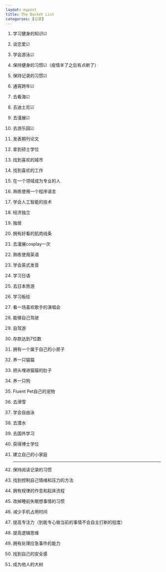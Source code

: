 ```yaml
---
layout: mypost
title: The Bucket List
categories: [记录]
---
```


1. 学习健身的知识☑

2. 谈恋爱☑

3. 学会游泳☑

4. 保持健身的习惯☑（疫情羊了之后有点断了）

5. 保持记录的习惯☑

6. 通宵跨年☑

7. 去看海☑

8. 去迪士尼☑

9. 去漫展☑

10. 去游乐园☑

11. 发表期刊论文

12. 拿到硕士学位

13. 找到喜欢的城市

14. 找到喜欢的工作

15. 在一个领域成为专业的人

16. 熟练使用一个程序语言

17. 学会人工智能的技术

18. 经济独立

19. 独居

20. 拥有好看的肌肉线条

21. 去漫展cosplay一次

22. 熟练使用英语

23. 学会英式发音

24. 学习日语

25. 去日本旅游

26. 学习板绘

27. 看一场喜欢歌手的演唱会

28. 能够自己驾驶

29. 自驾游

30. 存款达到7位数

31. 拥有一个属于自己的小房子

32. 养一只猫猫

33. 把头埋进猫猫的肚子

34. 养一只狗

35. Fluent Pet自己的宠物

36. 去滑雪

37. 学会自由泳

38. 去潜水

39. 去国外学习

40. 获得博士学位

41. 建立自己的小家庭

    -------------------------------------

42. 保持阅读记录的习惯

43. 找到控制自己情绪和压力的方法

44. 拥有规律的作息和起床流程

45. 改掉睡前失眠想事情的习惯

46. 减少手机占用时间

47. 提高专注力（到能专心做当前的事情不会自主打断的程度）

48. 提高逻辑思维

49. 拥有处理应急事件的能力

50. 找到自己的安全感

51. 成为他人的大树

